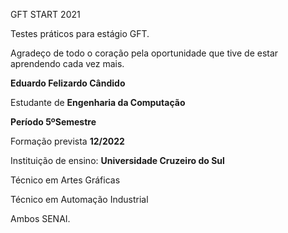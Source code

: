 GFT START 2021

Testes práticos para estágio GFT.

Agradeço de todo o coração pela oportunidade que tive de estar aprendendo cada vez mais. 

 **Eduardo Felizardo Cândido**

Estudante de **Engenharia da Computação**

**Período 5ºSemestre**

Formação prevista **12/2022**

Instituição de ensino: **Universidade Cruzeiro do Sul**



Técnico em Artes Gráficas

Técnico em Automação Industrial

Ambos SENAI.
